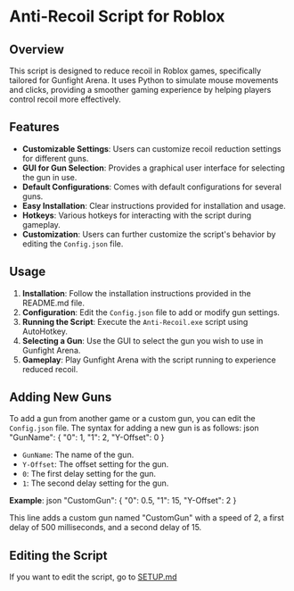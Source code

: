 # Anti-Recoil Script for Roblox

## Overview

This script is designed to reduce recoil in Roblox games, specifically tailored for Gunfight Arena. It uses Python to simulate mouse movements and clicks, providing a smoother gaming experience by helping players control recoil more effectively.

## Features

- **Customizable Settings**: Users can customize recoil reduction settings for different guns.
- **GUI for Gun Selection**: Provides a graphical user interface for selecting the gun in use.
- **Default Configurations**: Comes with default configurations for several guns.
- **Easy Installation**: Clear instructions provided for installation and usage.
- **Hotkeys**: Various hotkeys for interacting with the script during gameplay.
- **Customization**: Users can further customize the script's behavior by editing the `Config.json` file.

## Usage

1. **Installation**: Follow the installation instructions provided in the README.md file.
2. **Configuration**: Edit the `Config.json` file to add or modify gun settings.
3. **Running the Script**: Execute the `Anti-Recoil.exe` script using AutoHotkey.
4. **Selecting a Gun**: Use the GUI to select the gun you wish to use in Gunfight Arena.
5. **Gameplay**: Play Gunfight Arena with the script running to experience reduced recoil.

## Adding New Guns

To add a gun from another game or a custom gun, you can edit the `Config.json` file. The syntax for adding a new gun is as follows:
json "GunName": { "0": 1, "1": 2, "Y-Offset": 0 }


- `GunName`: The name of the gun.
- `Y-Offset`: The offset setting for the gun.
- `0`: The first delay setting for the gun.
- `1`: The second delay setting for the gun.

**Example**:
json "CustomGun": { "0": 0.5, "1": 15, "Y-Offset": 2 }


This line adds a custom gun named "CustomGun" with a speed of 2, a first delay of 500 milliseconds, and a second delay of 15.

## Editing the Script

If you want to edit the script, go to [SETUP.md](https://github.com/Frank1o3/No-Recoil.py/files/15050255/SETUP.md)